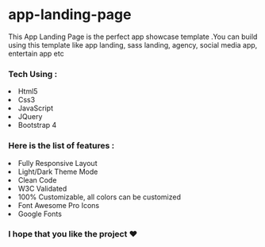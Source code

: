 # app-landing-page

<p>This  App Landing Page is the perfect app showcase template .You can build using this template like 
app landing, sass landing, agency, social media app, entertain app etc</p>

<h3>Tech Using :</h3>
<li>Html5</li>
<li>Css3</li>
<li>JavaScript</li>
<li>JQuery</li>
<li>Bootstrap 4</li>

<h3>Here is the list of features :</h3>
<li>Fully Responsive Layout</li>
<li>Light/Dark Theme Mode</li>
<li>Clean Code</li>
<li>W3C Validated</li>
<li>100% Customizable, all colors can be customized</li>
<li>Font Awesome Pro Icons</li>
<li>Google Fonts</li>

<h3> I hope that you like the project ❤
